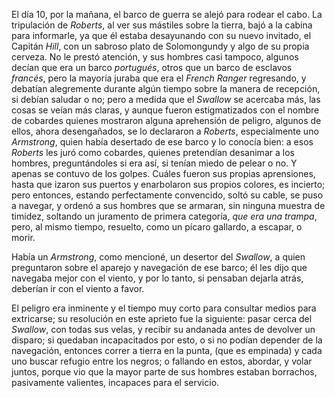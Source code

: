 El día 10, por la mañana, el barco de guerra se alejó para rodear el cabo. La tripulación de _Roberts_, al ver sus mástiles sobre la tierra, bajó a la cabina para informarle, ya que él estaba desayunando con su nuevo invitado, el Capitán _Hill_, con un sabroso plato de Solomongundy y algo de su propia cerveza. No le prestó atención, y sus hombres casi tampoco, algunos decían que era un barco _portugués_, otros que un barco de esclavos _francés_, pero la mayoría juraba que era el _French Ranger_ regresando, y debatían alegremente durante algún tiempo sobre la manera de recepción, si debían saludar o no; pero a medida que el _Swallow_ se acercaba más, las cosas se veían más claras, y aunque fueron estigmatizados con el nombre de cobardes quienes mostraron alguna aprehensión de peligro, algunos de ellos, ahora desengañados, se lo declararon a _Roberts_, especialmente uno _Armstrong_, quien había desertado de ese barco y lo conocía bien: a esos _Roberts_ les juró como cobardes, quienes pretendían desanimar a los hombres, preguntándoles si era así, si tenían miedo de pelear o no. Y apenas se contuvo de los golpes. Cuáles fueron sus propias aprensiones, hasta que izaron sus puertos y enarbolaron sus propios colores, es incierto; pero entonces, estando perfectamente convencido, soltó su cable, se puso a navegar, y ordenó a sus hombres que se armaran, sin ninguna muestra de timidez, soltando un juramento de primera categoría, _que era una trampa_, pero, al mismo tiempo, resuelto, como un pícaro gallardo, a escapar, o morir.

Había un _Armstrong_, como mencioné, un desertor del _Swallow_, a quien preguntaron sobre el aparejo y navegación de ese barco; él les dijo que navegaba mejor con el viento, y por lo tanto, si pensaban dejarla atrás, deberían ir con el viento a favor.

El peligro era inminente y el tiempo muy corto para consultar medios para extricarse; su resolución en este aprieto fue la siguiente: pasar cerca del _Swallow_, con todas sus velas, y recibir su andanada antes de devolver un disparo; si quedaban incapacitados por esto, o si no podían depender de la navegación, entonces correr a tierra en la punta, (que es empinada) y cada uno buscar refugio entre los negros; o fallando en estos, abordar, y volar juntos, porque vio que la mayor parte de sus hombres estaban borrachos, pasivamente valientes, incapaces para el servicio.